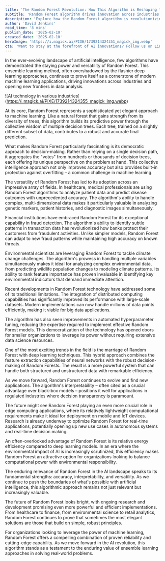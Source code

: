 ```yaml
---
title: 'The Random Forest Revolution: How This Algorithm is Reshaping the Future of AI'
subtitle: 'Random Forest algorithm drives innovation across industries with its robust machine learning capabilities'
description: 'Explore how the Random Forest algorithm is revolutionizing AI applications in healthcare, finance, and environmental science with enhanced accuracy, interpretability, and efficiency. Discover the enduring relevance and evolving capabilities of this powerful ensemble learning method.'
author: 'David Jenkins'
read_time: '8 mins'
publish_date: '2025-02-10'
created_date: '2025-02-10'
heroImage: 'https://i.magick.ai/PIXE/1739214324351_magick_img.webp'
cta: 'Want to stay at the forefront of AI innovations? Follow us on LinkedIn for more insights into groundbreaking algorithms like Random Forest and their real-world applications!'
---
```


In the ever-evolving landscape of artificial intelligence, few algorithms have demonstrated the staying power and versatility of Random Forest. This ensemble learning method, often overshadowed by the flashier deep learning approaches, continues to prove itself as a cornerstone of modern machine learning applications, driving innovations across industries and opening new frontiers in data analysis.

![AI technology in various industries] (https://i.magick.ai/PIXE/1739214324355_magick_img.webp)

At its core, Random Forest represents a sophisticated yet elegant approach to machine learning. Like a natural forest that gains strength from its diversity of trees, this algorithm builds its predictive power through the collective wisdom of multiple decision trees. Each tree, trained on a slightly different subset of data, contributes to a robust and accurate final prediction.

What makes Random Forest particularly fascinating is its democratic approach to decision-making. Rather than relying on a single decision path, it aggregates the "votes" from hundreds or thousands of decision trees, each offering its unique perspective on the problem at hand. This collective intelligence approach not only improves accuracy but also provides built-in protection against overfitting – a common challenge in machine learning.

The versatility of Random Forest has led to its adoption across an impressive array of fields. In healthcare, medical professionals are using Random Forest algorithms to analyze patient data and predict disease outcomes with unprecedented accuracy. The algorithm's ability to handle complex, multi-dimensional data makes it particularly valuable in analyzing genetic markers, patient histories, and diagnostic images simultaneously.

Financial institutions have embraced Random Forest for its exceptional capability in fraud detection. The algorithm's ability to identify subtle patterns in transaction data has revolutionized how banks protect their customers from fraudulent activities. Unlike simpler models, Random Forest can adapt to new fraud patterns while maintaining high accuracy on known threats.

Environmental scientists are leveraging Random Forest to tackle climate change challenges. The algorithm's prowess in handling multiple variables simultaneously makes it ideal for analyzing complex environmental data, from predicting wildlife population changes to modeling climate patterns. Its ability to rank feature importance has proven invaluable in identifying key environmental indicators that demand immediate attention.

Recent developments in Random Forest technology have addressed some of its traditional limitations. The integration of distributed computing capabilities has significantly improved its performance with large-scale datasets. Modern implementations can now handle millions of data points efficiently, making it viable for big data applications.

The algorithm has also seen improvements in automated hyperparameter tuning, reducing the expertise required to implement effective Random Forest models. This democratization of the technology has opened doors for smaller organizations to leverage its power without requiring extensive data science resources.

One of the most exciting trends in the field is the marriage of Random Forest with deep learning techniques. This hybrid approach combines the feature extraction capabilities of neural networks with the robust decision-making of Random Forests. The result is a more powerful system that can handle both structured and unstructured data with remarkable efficiency.

As we move forward, Random Forest continues to evolve and find new applications. The algorithm's interpretability – often cited as a crucial advantage over black-box models – positions it well for applications in regulated industries where decision transparency is paramount.

The future might see Random Forest playing an even more crucial role in edge computing applications, where its relatively lightweight computational requirements make it ideal for deployment on mobile and IoT devices. Research is already underway to optimize Random Forest for real-time applications, potentially opening up new use cases in autonomous systems and real-time decision making.

An often-overlooked advantage of Random Forest is its relative energy efficiency compared to deep learning models. In an era where the environmental impact of AI is increasingly scrutinized, this efficiency makes Random Forest an attractive option for organizations looking to balance computational power with environmental responsibility.

The enduring relevance of Random Forest in the AI landscape speaks to its fundamental strengths: accuracy, interpretability, and versatility. As we continue to push the boundaries of what's possible with artificial intelligence, this algorithmic approach remains not just relevant but increasingly valuable.

The future of Random Forest looks bright, with ongoing research and development promising even more powerful and efficient implementations. From healthcare to finance, from environmental science to retail analytics, Random Forest continues to prove that sometimes the most elegant solutions are those that build on simple, robust principles.

For organizations looking to leverage the power of machine learning, Random Forest offers a compelling combination of proven reliability and cutting-edge capability. As we move forward in the AI revolution, this algorithm stands as a testament to the enduring value of ensemble learning approaches in solving real-world problems.